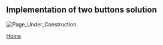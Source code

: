 ## Implementation of two buttons solution

![Page_Under_Construction](https://user-images.githubusercontent.com/71403166/111873073-e5e0ac00-898e-11eb-81f5-483d95d9e832.png)


[Home](https://github.com/FdeAlexa/PeppyMeter_and_moOde/blob/main/README.md) 
